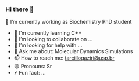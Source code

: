 ### Hi there 👋

🔭 I’m currently working as Biochemistry PhD student
- 🌱 I’m currently learning C++
- 👯 I’m looking to collaborate on ...
- 🤔 I’m looking for help with ...
- 💬 Ask me about: Molecular Dynamics Simulations
- 📫 How to reach me: tarcillogaziri@usp.br
- 😄 Pronouns: Sr
- ⚡ Fun fact: ...
